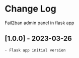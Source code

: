 # Change Log
Fail2ban admin panel in flask app

## [1.0.0] - 2023-03-26
    - Flask app initial version